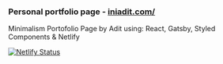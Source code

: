 ### Personal portfolio page - <a href="https://iniadit.com/">iniadit.com/</a>

Minimalism Portofolio Page by Adit using: React, Gatsby, Styled Components & Netlify

[![Netlify Status](https://api.netlify.com/api/v1/badges/e01301d8-3ba8-47ad-bf40-a4127dc6552f/deploy-status)](https://app.netlify.com/sites/iniadit/deploys)

